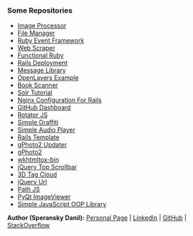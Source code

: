 ### Some Repositories

* [Image Processor](http://speranskydanil.github.io/image-processor/)
* [File Manager](http://speranskydanil.github.io/file-manager/)
* [Ruby Event Framework](http://speranskydanil.github.io/ruby-event-framework/)
* [Web Scraper](http://speranskydanil.github.io/web_scraper/)
* [Functional Ruby](http://speranskydanil.github.io/functional-ruby/)
* [Rails Deployment](http://speranskydanil.github.io/rails-deployment/)
* [Message Library](http://speranskydanil.github.io/message-library/)
* [OpenLayers Example](http://speranskydanil.github.io/openlayers-example/)
* [Book Scanner](http://speranskydanil.github.io/book_scanner/)
* [Solr Tutorial](http://speranskydanil.github.io/solr-tutorial/)
* [Nginx Configuration For Rails](http://speranskydanil.github.io/nginx-conf-for-rails/)
* [GitHub Dashboard](http://speranskydanil.github.io/github-dashboard/)
* [Rotator JS](http://speranskydanil.github.io/rotator-js/)
* [Simple Graffiti](http://speranskydanil.github.io/Simple-Graffiti/)
* [Simple Audio Player](http://speranskydanil.github.io/Simple-Audio-Player/)
* [Rails Template](http://speranskydanil.github.io/rails-template/)
* [gPhoto2 Updater](http://speranskydanil.github.io/gphoto2-updater/)
* [gPhoto2](http://speranskydanil.github.io/gphoto2/)
* [wkhtmltox-bin](http://speranskydanil.github.io/wkhtmltox-bin)
* [jQuery Top Scrollbar](http://speranskydanil.github.io/jquery-top-scrollbar/)
* [3D Tag Cloud](http://speranskydanil.github.io/tag-cloud/)
* [jQuery Url](http://speranskydanil.github.io/jquery-url/)
* [Path JS](http://speranskydanil.github.io/path-js)
* [PyQt ImageViewer](http://speranskydanil.github.io/pyqt-imageviewer/)
* [Simple JavaScript OOP Library](http://speranskydanil.github.io/Simple-JavaScript-OOP-Library/)

**Author (Speransky Danil):**
[Personal Page](http://dsperansky.info) |
[LinkedIn](http://ru.linkedin.com/in/speranskydanil/en) |
[GitHub](https://github.com/speranskydanil?tab=repositories) |
[StackOverflow](http://stackoverflow.com/users/1550807/speransky-danil)

